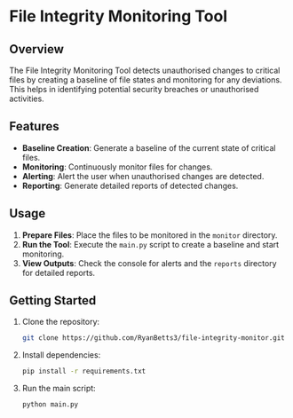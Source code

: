 # File Integrity Monitoring Tool

## Overview
The File Integrity Monitoring Tool detects unauthorised changes to critical files by creating a baseline of file states and monitoring for any deviations. This helps in identifying potential security breaches or unauthorised activities.

## Features
- **Baseline Creation**: Generate a baseline of the current state of critical files.
- **Monitoring**: Continuously monitor files for changes.
- **Alerting**: Alert the user when unauthorised changes are detected.
- **Reporting**: Generate detailed reports of detected changes.

## Usage
1. **Prepare Files**: Place the files to be monitored in the `monitor` directory.
2. **Run the Tool**: Execute the `main.py` script to create a baseline and start monitoring.
3. **View Outputs**: Check the console for alerts and the `reports` directory for detailed reports.

## Getting Started
1. Clone the repository:
    ```sh
    git clone https://github.com/RyanBetts3/file-integrity-monitor.git
    ```
2. Install dependencies:
    ```sh
    pip install -r requirements.txt
    ```
3. Run the main script:
    ```sh
    python main.py
    ```


